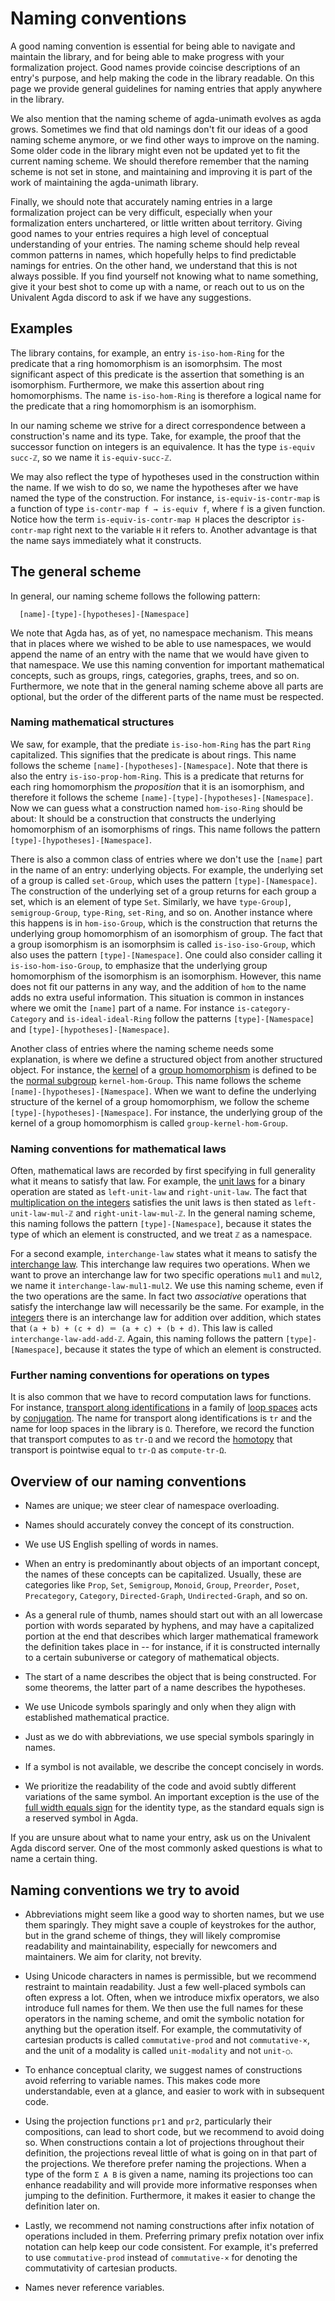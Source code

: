 # Naming conventions

A good naming convention is essential for being able to navigate and maintain
the library, and for being able to make progress with your formalization
project. Good names provide coincise descriptions of an entry's purpose, and
help making the code in the library readable. On this page we provide general
guidelines for naming entries that apply anywhere in the library.

We also mention that the naming scheme of agda-unimath evolves as agda grows.
Sometimes we find that old namings don't fit our ideas of a good naming scheme
anymore, or we find other ways to improve on the naming. Some older code in the
library might even not be updated yet to fit the current naming scheme. We
should therefore remember that the naming scheme is not set in stone, and
maintaining and improving it is part of the work of maintaining the agda-unimath
library.

Finally, we should note that accurately naming entries in a large formalization
project can be very difficult, especially when your formalization enters
unchartered, or little written about territory. Giving good names to your
entries requires a high level of conceptual understanding of your entries. The
naming scheme should help reveal common patterns in names, which hopefully helps
to find predictable namings for entries. On the other hand, we understand that
this is not always possible. If you find yourself not knowing what to name
something, give it your best shot to come up with a name, or reach out to us on
the Univalent Agda discord to ask if we have any suggestions.

## Examples

The library contains, for example, an entry `is-iso-hom-Ring` for the predicate
that a ring homomorphism is an isomorphsim. The most significant aspect of this
predicate is the assertion that something is an isomorphism. Furthermore, we
make this assertion about ring homomorphisms. The name `is-iso-hom-Ring` is
therefore a logical name for the predicate that a ring homomorphism is an
isomorphism.

In our naming scheme we strive for a direct correspondence between a
construction's name and its type. Take, for example, the proof that the
successor function on integers is an equivalence. It has the type
`is-equiv succ-ℤ`, so we name it `is-equiv-succ-ℤ`.

We may also reflect the type of hypotheses used in the construction within the
name. If we wish to do so, we name the hypotheses after we have named the type
of the construction. For instance, `is-equiv-is-contr-map` is a function of type
`is-contr-map f → is-equiv f`, where `f` is a given function. Notice how the
term `is-equiv-is-contr-map H` places the descriptor `is-contr-map` right next
to the variable `H` it refers to. Another advantage is that the name says
immediately what it constructs.

## The general scheme

In general, our naming scheme follows the following pattern:

```text
  [name]-[type]-[hypotheses]-[Namespace]
```

We note that Agda has, as of yet, no namespace mechanism. This means that in
places where we wished to be able to use namespaces, we would append the name of
an entry with the name that we would have given to that namespace. We use this
naming convention for important mathematical concepts, such as groups, rings,
categories, graphs, trees, and so on. Furthermore, we note that in the general
naming scheme above all parts are optional, but the order of the different parts
of the name must be respected.

### Naming mathematical structures

We saw, for example, that the prediate `is-iso-hom-Ring` has the part `Ring`
capitalized. This signifies that the predicate is about rings. This name follows
the scheme `[name]-[hypotheses]-[Namespace]`. Note that there is also the entry
`is-iso-prop-hom-Ring`. This is a predicate that returns for each ring
homomorphism the _proposition_ that it is an isomorphism, and therefore it
follows the scheme `[name]-[type]-[hypotheses]-[Namespace]`. Now we can guess
what a construction named `hom-iso-Ring` should be about: It should be a
construction that constructs the underlying homomorphism of an isomorphisms of
rings. This name follows the pattern `[type]-[hypotheses]-[Namespace]`.

There is also a common class of entries where we don't use the `[name]` part in
the name of an entry: underlying objects. For example, the underlying set of a
group is called `set-Group`, which uses the pattern `[type]-[Namespace]`. The
construction of the underlying set of a group returns for each group a set,
which is an element of type `Set`. Similarly, we have `type-Group]`,
`semigroup-Group`, `type-Ring`, `set-Ring`, and so on. Another instance where
this happens is in `hom-iso-Group`, which is the construction that returns the
underlying group homomorphism of an isomorphism of group. The fact that a group
isomorphism is an isomorphsim is called `is-iso-iso-Group`, which also uses the
pattern `[type]-[Namespace]`. One could also consider calling it
`is-iso-hom-iso-Group`, to emphasize that the underlying group homomorphism of
the isomorphism is an isomorphism. However, this name does not fit our patterns
in any way, and the addition of `hom` to the name adds no extra useful
information. This situation is common in instances where we omit the `[name]`
part of a name. For instance `is-category-Category` and `is-ideal-ideal-Ring`
follow the patterns `[type]-[Namespace]` and `[type]-[hypotheses]-[Namespace]`.

Another class of entries where the naming scheme needs some explanation, is
where we define a structured object from another structured object. For
instance, the [kernel](group-theory.kernels.md) of a
[group homomorphism](group-theory.homomorphisms-groups.md) is defined to be the
[normal subgroup](group-theory.normal-subgroups.md) `kernel-hom-Group`. This
name follows the scheme `[name]-[hypotheses]-[Namespace]`. When we want to
define the underlying structure of the kernel of a group homomorphism, we follow
the scheme `[type]-[hypotheses]-[Namespace]`. For instance, the underlying group
of the kernel of a group homomorphism is called `group-kernel-hom-Group`.

### Naming conventions for mathematical laws

Often, mathematical laws are recorded by first specifying in full generality
what it means to satisfy that law. For example, the
[unit laws](foundation.unital-binary-operations.md) for a binary operation are
stated as `left-unit-law` and `right-unit-law`. The fact that
[multiplication on the integers](elementary-number-theory.multiplication-integers.md)
satisfies the unit laws is then stated as `left-unit-law-mul-ℤ` and
`right-unit-law-mul-ℤ`. In the general naming scheme, this naming follows the
pattern `[type]-[Namespace]`, because it states the type of which an element is
constructed, and we treat `ℤ` as a namespace.

For a second example, `interchange-law` states what it means to satisfy the
[interchange law](foundation.interchange-law.md). This interchange law requires
two operations. When we want to prove an interchange law for two specific
operations `mul1` and `mul2`, we name it `interchange-law-mul1-mul2`. We use
this naming scheme, even if the two operations are the same. In fact two
_associative_ operations that satisfy the interchange law will necessarily be
the same. For example, in the [integers](elementary-number-theory.integers.md)
there is an interchange law for addition over addition, which states that
`(a + b) + (c + d) ＝ (a + c) + (b + d)`. This law is called
`interchange-law-add-add-ℤ`. Again, this naming follows the pattern
`[type]-[Namespace]`, because it states the type of which an element is
constructed.

### Further naming conventions for operations on types

It is also common that we have to record computation laws for functions. For
instance,
[transport along identifications](foundation.transport-along-identifications.md)
in a family of [loop spaces](synthetic-homotopy-theory.loop-spaces.md) acts by
[conjugation](synthetic-homotopy-theory.conjugation-loops.md). The name for
transport along identifications is `tr` and the name for loop spaces in the
library is `Ω`. Therefore, we record the function that transport computes to as
`tr-Ω` and we record the [homotopy](foundation.homotopies.md) that transport is
pointwise equal to `tr-Ω` as `compute-tr-Ω`.

## Overview of our naming conventions

- Names are unique; we steer clear of namespace overloading.

- Names should accurately convey the concept of its construction.

- We use US English spelling of words in names.

- When an entry is predominantly about objects of an important concept, the
  names of these concepts can be capitalized. Usually, these are categories like
  `Prop`, `Set`, `Semigroup`, `Monoid`, `Group`, `Preorder`, `Poset`,
  `Precategory`, `Category`, `Directed-Graph`, `Undirected-Graph`, and so on.

- As a general rule of thumb, names should start out with an all lowercase
  portion with words separated by hyphens, and may have a capitalized portion at
  the end that describes which larger mathematical framework the definition
  takes place in -- for instance, if it is constructed internally to a certain
  subuniverse or category of mathematical objects.

- The start of a name describes the object that is being constructed. For some
  theorems, the latter part of a name describes the hypotheses.

- We use Unicode symbols sparingly and only when they align with established
  mathematical practice.

- Just as we do with abbreviations, we use special symbols sparingly in names.

- If a symbol is not available, we describe the concept concisely in words.

- We prioritize the readability of the code and avoid subtly different
  variations of the same symbol. An important exception is the use of the
  [full width equals sign](https://codepoints.net/U+ff1d) for the identity type,
  as the standard equals sign is a reserved symbol in Agda.

If you are unsure about what to name your entry, ask us on the Univalent Agda
discord server. One of the most commonly asked questions is what to name a
certain thing.

## Naming conventions we try to avoid

- Abbreviations might seem like a good way to shorten names, but we use them
  sparingly. They might save a couple of keystrokes for the author, but in the
  grand scheme of things, they will likely compromise readability and
  maintainability, especially for newcomers and maintainers. We aim for clarity,
  not brevity.

- Using Unicode characters in names is permissible, but we recommend restraint
  to maintain readability. Just a few well-placed symbols can often express a
  lot. Often, when we introduce mixfix operators, we also introduce full names
  for them. We then use the full names for these operators in the naming scheme,
  and omit the symbolic notation for anything but the operation itself. For
  example, the commutativity of cartesian products is called `commutative-prod`
  and not `commutative-×`, and the unit of a modality is called `unit-modality`
  and not `unit-○`.

- To enhance conceptual clarity, we suggest names of constructions avoid
  referring to variable names. This makes code more understandable, even at a
  glance, and easier to work with in subsequent code.

- Using the projection functions `pr1` and `pr2`, particularly their
  compositions, can lead to short code, but we recommend to avoid doing so. When
  constructions contain a lot of projections throughout their definition, the
  projections reveal little of what is going on in that part of the projections.
  We therefore prefer naming the projections. When a type of the form `Σ A B` is
  given a name, naming its projections too can enhance readability and will
  provide more informative responses when jumping to the definition.
  Furthermore, it makes it easier to change the definition later on.

- Lastly, we recommend not naming constructions after infix notation of
  operations included in them. Preferring primary prefix notation over infix
  notation can help keep our code consistent. For example, it's preferred to use
  `commutative-prod` instead of `commutative-×` for denoting the commutativity
  of cartesian products.

- Names never reference variables.
